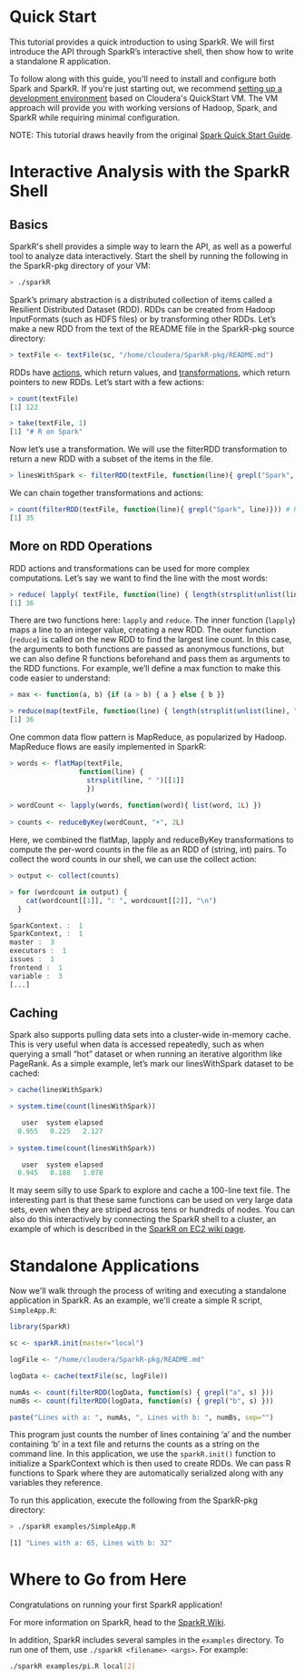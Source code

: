 Quick Start
===

This tutorial provides a quick introduction to using SparkR. We will first introduce the API through SparkR’s interactive shell, then show how to write a standalone R application. 

To follow along with this guide, you'll need to install and configure both Spark and SparkR. If you're just starting out, we recommend [setting up a development environment] based on Cloudera's QuickStart VM. The VM approach will provide you with working versions of Hadoop, Spark, and SparkR while requiring minimal configuration.

NOTE:  This tutorial draws heavily from the original [Spark Quick Start Guide].

Interactive Analysis with the SparkR Shell
===

Basics
---

SparkR's shell provides a simple way to learn the API, as well as a powerful tool to analyze data interactively. Start the shell by running the following in the SparkR-pkg directory of your VM:

```sh
> ./sparkR
```

Spark’s primary abstraction is a distributed collection of items called a Resilient Distributed Dataset (RDD). RDDs can be created from Hadoop InputFormats (such as HDFS files) or by transforming other RDDs. Let’s make a new RDD from the text of the README file in the SparkR-pkg source directory:

```R
> textFile <- textFile(sc, "/home/cloudera/SparkR-pkg/README.md")
```

RDDs have [actions], which return values, and [transformations], which return pointers to new RDDs. Let’s start with a few actions:

```R
> count(textFile)
[1] 122

> take(textFile, 1)
[1] "# R on Spark"
```

Now let’s use a transformation. We will use the filterRDD transformation to return a new RDD with a subset of the items in the file.

```R
> linesWithSpark <- filterRDD(textFile, function(line){ grepl("Spark", line)})
```

We can chain together transformations and actions:

```R
> count(filterRDD(textFile, function(line){ grepl("Spark", line)})) # How many lines contain "Spark"?
[1] 35
```

More on RDD Operations
---

RDD actions and transformations can be used for more complex computations. Let’s say we want to find the line with the most words:

```R
> reduce( lapply( textFile, function(line) { length(strsplit(unlist(line), " ")[[1]])}), function(a, b) { if (a > b) { a } else { b }})
[1] 36
```

There are two functions here: `lapply` and `reduce`.  The inner function (`lapply`) maps a line to an integer value, creating a new RDD.  The outer function (`reduce`) is called on the new RDD to find the largest line count.  In this case, the arguments to both functions are passed as anonymous functions, but we can also define R functions beforehand and pass them as arguments to the RDD functions. For example, we’ll define a max function to make this code easier to understand:   

```R
> max <- function(a, b) {if (a > b) { a } else { b }}

> reduce(map(textFile, function(line) { length(strsplit(unlist(line), " ")[[1]])}), max)
[1] 36
```

One common data flow pattern is MapReduce, as popularized by Hadoop. MapReduce flows are easily implemented in SparkR:

```R
> words <- flatMap(textFile,
                 function(line) {
                   strsplit(line, " ")[[1]]
                   })
                   
> wordCount <- lapply(words, function(word){ list(word, 1L) })
  
> counts <- reduceByKey(wordCount, "+", 2L)
```
Here, we combined the flatMap, lapply and reduceByKey transformations to compute the per-word counts in the file as an RDD of (string, int) pairs. To collect the word counts in our shell, we can use the collect action:

```R
> output <- collect(counts)

> for (wordcount in output) {
    cat(wordcount[[1]], ": ", wordcount[[2]], "\n")
  }

SparkContext. :  1 
SparkContext, :  1 
master :  3 
executors :  1 
issues :  1 
frontend :  1 
variable :  3 
[...]
```

Caching
---

Spark also supports pulling data sets into a cluster-wide in-memory cache. This is very useful when data is accessed repeatedly, such as when querying a small “hot” dataset or when running an iterative algorithm like PageRank. As a simple example, let’s mark our linesWithSpark dataset to be cached:

```R
> cache(linesWithSpark)

> system.time(count(linesWithSpark))

   user  system elapsed 
  0.955   0.225   2.127 
            
> system.time(count(linesWithSpark))

   user  system elapsed 
  0.945   0.188   1.078 
```

It may seem silly to use Spark to explore and cache a 100-line text file. The interesting part is that these same functions can be used on very large data sets, even when they are striped across tens or hundreds of nodes. You can also do this interactively by connecting the SparkR shell to a cluster, an example of which is described in the [SparkR on EC2 wiki page].

Standalone Applications
===

Now we'll walk through the process of writing and executing a standalone application in SparkR.  As an example, we'll create a simple R script, `SimpleApp.R`:

```R
library(SparkR)

sc <- sparkR.init(master="local")

logFile <- "/home/cloudera/SparkR-pkg/README.md"

logData <- cache(textFile(sc, logFile))

numAs <- count(filterRDD(logData, function(s) { grepl("a", s) }))
numBs <- count(filterRDD(logData, function(s) { grepl("b", s) }))

paste("Lines with a: ", numAs, ", Lines with b: ", numBs, sep="")
```
This program just counts the number of lines containing ‘a’ and the number containing ‘b’ in a text file and returns the counts as a string on the command line.  In this application, we use the `sparkR.init()` function to initialize a SparkContext which is then used to create RDDs.  We can pass R functions to Spark where they are automatically serialized along with any variables they reference.

To run this application, execute the following from the SparkR-pkg directory:

```sh
> ./sparkR examples/SimpleApp.R

[1] "Lines with a: 65, Lines with b: 32"
```

Where to Go from Here
===

Congratulations on running your first SparkR application!

For more information on SparkR, head to the [SparkR Wiki].

In addition, SparkR includes several samples in the `examples` directory.  To run one of them, use `./sparkR <filename> <args>`. For example:

```sh
./sparkR examples/pi.R local[2]
```

[Spark Quick Start Guide]: http://spark.apache.org/docs/latest/quick-start.html

[setting up a development environment]: http://adventures.putler.org/blog/2014/12/08/Setting-Up-a-Virtual-Machine-with-SparkR/

[actions]: http://spark.apache.org/docs/latest/programming-guide.html#actions

[transformations]: http://spark.apache.org/docs/latest/programming-guide.html#transformations

[SparkR on EC2 wiki page]: https://github.com/amplab-extras/SparkR-pkg/wiki/SparkR-on-EC2

[SparkR Wiki]: https://github.com/amplab-extras/SparkR-pkg/wiki
